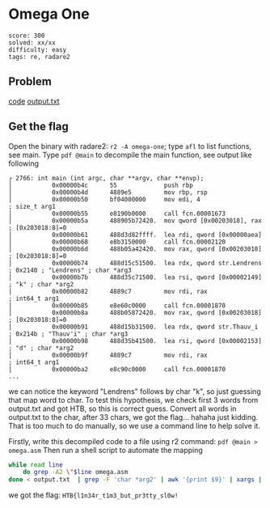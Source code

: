 # Omega One

```
score: 300
solved: xx/xx
difficulty: easy
tags: re, radare2
```

## Problem

[code](./omega-one)
[output.txt](./output.txt)

## Get the flag
Open the binary with radare2: `r2 -A omega-one`; type `afl` to list functions,
see main. Type `pdf @main` to decompile the main function, see output like
following

```
┌ 2766: int main (int argc, char **argv, char **envp);
│           0x00000b4c      55             push rbp
│           0x00000b4d      4889e5         mov rbp, rsp
│           0x00000b50      bf04000000     mov edi, 4                  ; size_t arg1
│           0x00000b55      e8190b0000     call fcn.00001673
│           0x00000b5a      488905b72420.  mov qword [0x00203018], rax ; [0x203018:8]=0
│           0x00000b61      488d3d82ffff.  lea rdi, qword [0x00000aea]
│           0x00000b68      e8b3150000     call fcn.00002120
│           0x00000b6d      488b05a42420.  mov rax, qword [0x00203018] ; [0x203018:8]=0
│           0x00000b74      488d15c51500.  lea rdx, qword str.Lendrens ; 0x2140 ; "Lendrens" ; char *arg3
│           0x00000b7b      488d35c71500.  lea rsi, qword [0x00002149] ; "k" ; char *arg2
│           0x00000b82      4889c7         mov rdi, rax                ; int64_t arg1
│           0x00000b85      e8e60c0000     call fcn.00001870
│           0x00000b8a      488b05872420.  mov rax, qword [0x00203018] ; [0x203018:8]=0
│           0x00000b91      488d15b31500.  lea rdx, qword str.Thauv_i  ; 0x214b ; "Thauv'i" ; char *arg3
│           0x00000b98      488d35b41500.  lea rsi, qword [0x00002153] ; "d" ; char *arg2
│           0x00000b9f      4889c7         mov rdi, rax                ; int64_t arg1
│           0x00000ba2      e8c90c0000     call fcn.00001870
...
```

we can notice the keyword "Lendrens" follows by char "k", so just guessing that
map word to char. To test this hypothesis, we check first 3 words from output.txt
and got HTB, so this is correct guess. Convert all words in output.txt to the char,
after 33 chars, we got the flag... hahaha just kidding. That is too much to
do manually, so we use a command line to help solve it.

Firstly, write this decompiled code to a file using r2 command:  `pdf @main > omega.asm`
Then run a shell script to automate the mapping

```sh
while read line
    do grep -A2 \"$line omega.asm
done < output.txt  | grep -F 'char *arg2' | awk '{print $9}' | xargs | tr -d ' '
```

we got the flag: `HTB{l1n34r_t1m3_but_pr3tty_sl0w!`
